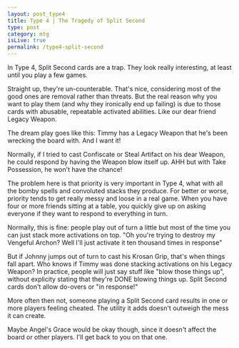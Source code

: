 ```yaml
---
layout: post_type4
title: Type 4 | The Tragedy of Split Second
type: post
category: mtg
isLive: true
permalink: /type4-split-second
---
```


In Type 4, Split Second cards are a trap. They look really interesting, at least until you play a few games.

<div class="center">
  <card-image name="Wipe Away"></card-image>
  <card-image name="Word of Seizing"></card-image>
  <card-image name="Trickbind"></card-image>
</div>

Straight up, they're un-counterable. That's nice, considering most of the good ones are removal rather than threats. But the real reason why you want to play them (and why they ironically end up failing) is due to those cards with abusable, repeatable activated abilities. Like our dear friend Legacy Weapon.

<div class="center">
  <card-image name="Legacy Weapon"></card-image>
</div>

The dream play goes like this: Timmy has a Legacy Weapon that he's been wrecking the board with. And I want it!

Normally, if I tried to cast Confiscate or Steal Artifact on his dear Weapon, he could respond by having the Weapon blow itself up. AHH but with Take Possession, he won't have the chance!

<div class="center">
  <card-image name="Confiscate"></card-image>
  <card-image name="Take Possession"></card-image>
</div>

The problem here is that priority is very important in Type 4, what with all the bomby spells and convoluted stacks they produce. For better or worse, priority tends to get really messy and loose in a real game. When you have four or more friends sitting at a table, you quickly give up on asking everyone if they want to respond to everything in turn.

Normally, this is fine: people play out of turn a little but most of the time you can just stack more activations on top. "Oh you're trying to destroy my Vengeful Archon? Well I'll just activate it ten thousand times in response"

<div class="center">
  <card-image name="Vengeful Archon"></card-image>
</div>

But if Johnny jumps out of turn to cast his Krosan Grip, that's when things fall apart. Who knows if Timmy was done stacking activations on his Legacy Weapon? In practice, people will just say stuff like "blow those things up", without explicity stating that they're DONE blowing things up. Split Second cards don't allow do-overs or "in response!"

<div class="center">
  <card-image name="Krosan Grip"></card-image>
  <card-image name="Legacy Weapon"></card-image>
</div>

More often then not, someone playing a Split Second card results in one or more players feeling cheated. The utility it adds doesn't outweigh the mess it can create.

Maybe Angel's Grace would be okay though, since it doesn't affect the board or other players. I'll get back to you on that one.

<div class="center">
  <card-image name="Angel's Grace"></card-image>
</div>
